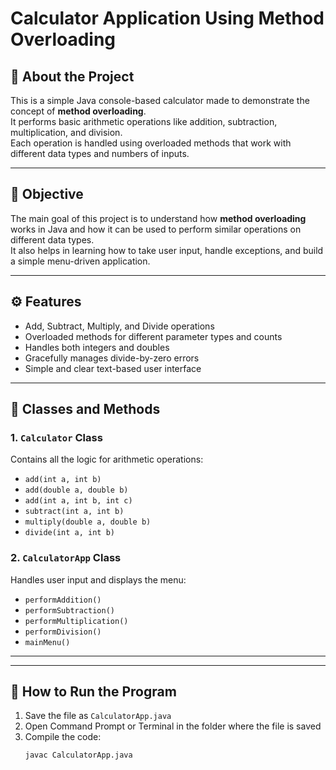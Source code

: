 # Calculator Application Using Method Overloading

## 📘 About the Project
This is a simple Java console-based calculator made to demonstrate the concept of **method overloading**.  
It performs basic arithmetic operations like addition, subtraction, multiplication, and division.  
Each operation is handled using overloaded methods that work with different data types and numbers of inputs.

---

## 🎯 Objective
The main goal of this project is to understand how **method overloading** works in Java and how it can be used to perform similar operations on different data types.  
It also helps in learning how to take user input, handle exceptions, and build a simple menu-driven application.

---

## ⚙️ Features
- Add, Subtract, Multiply, and Divide operations  
- Overloaded methods for different parameter types and counts  
- Handles both integers and doubles  
- Gracefully manages divide-by-zero errors  
- Simple and clear text-based user interface  

---

## 🧩 Classes and Methods
### 1. `Calculator` Class
Contains all the logic for arithmetic operations:
- `add(int a, int b)`
- `add(double a, double b)`
- `add(int a, int b, int c)`
- `subtract(int a, int b)`
- `multiply(double a, double b)`
- `divide(int a, int b)`

### 2. `CalculatorApp` Class
Handles user input and displays the menu:
- `performAddition()`
- `performSubtraction()`
- `performMultiplication()`
- `performDivision()`
- `mainMenu()`

---


---

## 🚀 How to Run the Program
1. Save the file as `CalculatorApp.java`
2. Open Command Prompt or Terminal in the folder where the file is saved
3. Compile the code:
   ```bash
   javac CalculatorApp.java

